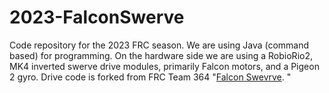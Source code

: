 # 2023-FalconSwerve

Code repository for the 2023 FRC season. We are using Java (command based) for programming. On the hardware side we are using a RobioRio2, MK4 inverted swerve drive modules, primarily Falcon motors, and a Pigeon 2 gyro. Drive code is forked from FRC Team 364 "[Falcon Swevrve](https://github.com/team3640).
"
